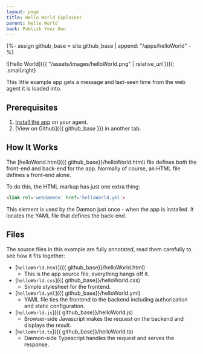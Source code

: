 ```yaml
---
layout: page
title: Hello World Explainer
parent: Hello World
back: Publish Your Own
---
```

{%- assign github_base = site.github_base | append: "/apps/helloWorld" -%}

![Hello World]({{ "/assets/images/helloWorld.png" | relative_url }}){: .small.right}

This little example app gets a message and last-seen time from the
web agent it is loaded into.

## Prerequisites
1. [Install the app](install) on your agent.
2. [View on Github]({{ github_base }}) in another tab.

## How It Works
The [helloWorld.html]({{ github_base}}/helloWorld.html) file defines _both_ the front-end and back-end
for the app. Normally of course, an HTML file defines a front-end alone.

To do this, the HTML markup has just one extra thing:
```html
<link rel='webdaemon' href='helloWorld.yml'>
```
This element is used by the Dæmon just once - when the app is installed. It locates the YAML
file that defines the back-end.

## Files
The source files in this example are fully annotated, read them carefully to see how it fits
together:

- [`helloWorld.html`]({{ github_base}}/helloWorld.html)
  - This is the app source file, everything hangs off it.
- [`helloWorld.css`]({{ github_base}}/helloWorld.css)
  - Simple stylesheet for the frontend.
- [`helloWorld.yml`]({{ github_base}}/helloWorld.yml)
  - YAML file ties the frontend to the backend including authorization and static configuration.
- [`helloWorld.js`]({{ github_base}}/helloWorld.js)
  - Browser-side Javascript makes the request on the backend and displays the result.
- [`helloWorld.ts`]({{ github_base}}/helloWorld.ts)
  - Dæmon-side Typescript handles the request and serves the response.
